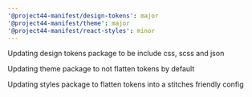```yaml
---
'@project44-manifest/design-tokens': major
'@project44-manifest/theme': major
'@project44-manifest/react-styles': minor
---
```


Updating design tokens package to be include css, scss and json

Updating theme package to not flatten tokens by default

Updating styles package to flatten tokens into a stitches friendly config
